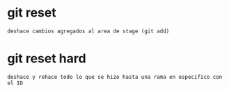 #   git reset
    deshace cambios agregados al area de stage (git add)

#   git reset hard <IDdelahoja>
    deshace y rehace todo lo que se hizo hasta una rama en especifico con el ID

